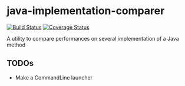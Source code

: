 # java-implementation-comparer

[![Build Status](http://img.shields.io/travis/cyChop/java-implementation-comparer/master.svg)](https://travis-ci.org/cyChop/java-implementation-comparer)
[![Coverage Status](http://img.shields.io/coveralls/cyChop/java-implementation-comparer/master.svg)](https://coveralls.io/r/cyChop/java-implementation-comparer?branch=master)

A utility to compare performances on several implementation of a Java method

## TODOs

* Make a CommandLine launcher
